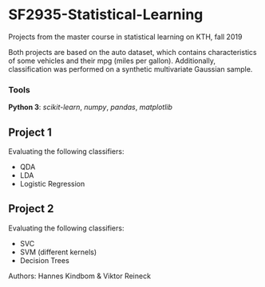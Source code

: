 # SF2935-Statistical-Learning
Projects from the master course in statistical learning on KTH, fall 2019

Both projects are based on the auto dataset, which contains characteristics of some vehicles and their mpg (miles per gallon). 
Additionally, classification was performed on a synthetic multivariate Gaussian sample.  

### Tools
**Python 3**:
*scikit-learn*, *numpy*, *pandas*, *matplotlib* 

## Project 1
Evaluating the following classifiers:
* QDA
* LDA
* Logistic Regression

## Project 2
Evaluating the following classifiers:
* SVC
* SVM (different kernels)
* Decision Trees

Authors:
Hannes Kindbom & Viktor Reineck
